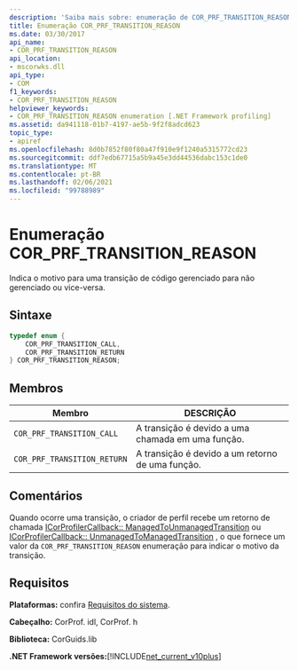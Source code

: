 ```yaml
---
description: 'Saiba mais sobre: enumeração de COR_PRF_TRANSITION_REASON'
title: Enumeração COR_PRF_TRANSITION_REASON
ms.date: 03/30/2017
api_name:
- COR_PRF_TRANSITION_REASON
api_location:
- mscorwks.dll
api_type:
- COM
f1_keywords:
- COR_PRF_TRANSITION_REASON
helpviewer_keywords:
- COR_PRF_TRANSITION_REASON enumeration [.NET Framework profiling]
ms.assetid: da941118-01b7-4197-ae5b-9f2f8adcd623
topic_type:
- apiref
ms.openlocfilehash: 8d0b7852f80f80a47f910e9f1240a5315772cd23
ms.sourcegitcommit: ddf7edb67715a5b9a45e3dd44536dabc153c1de0
ms.translationtype: MT
ms.contentlocale: pt-BR
ms.lasthandoff: 02/06/2021
ms.locfileid: "99788989"
---
```

# <a name="cor_prf_transition_reason-enumeration"></a>Enumeração COR_PRF_TRANSITION_REASON

Indica o motivo para uma transição de código gerenciado para não gerenciado ou vice-versa.  
  
## <a name="syntax"></a>Sintaxe  
  
```cpp  
typedef enum {  
    COR_PRF_TRANSITION_CALL,  
    COR_PRF_TRANSITION_RETURN  
} COR_PRF_TRANSITION_REASON;  
```  
  
## <a name="members"></a>Membros  
  
|Membro|DESCRIÇÃO|  
|------------|-----------------|  
|`COR_PRF_TRANSITION_CALL`|A transição é devido a uma chamada em uma função.|  
|`COR_PRF_TRANSITION_RETURN`|A transição é devido a um retorno de uma função.|  
  
## <a name="remarks"></a>Comentários  

 Quando ocorre uma transição, o criador de perfil recebe um retorno de chamada [ICorProfilerCallback:: ManagedToUnmanagedTransition](icorprofilercallback-managedtounmanagedtransition-method.md) ou [ICorProfilerCallback:: UnmanagedToManagedTransition](icorprofilercallback-unmanagedtomanagedtransition-method.md) , o que fornece um valor da `COR_PRF_TRANSITION_REASON` enumeração para indicar o motivo da transição.  
  
## <a name="requirements"></a>Requisitos  

 **Plataformas:** confira [Requisitos do sistema](../../get-started/system-requirements.md).  
  
 **Cabeçalho:** CorProf. idl, CorProf. h  
  
 **Biblioteca:** CorGuids.lib  
  
 **.NET Framework versões:**[!INCLUDE[net_current_v10plus](../../../../includes/net-current-v10plus-md.md)]
